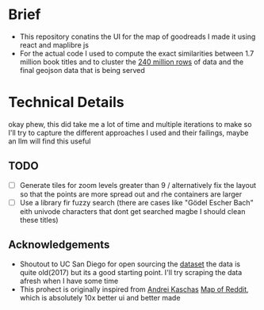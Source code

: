 # Brief
- This repository conatins the UI for the map of goodreads
I made it using react and maplibre js
- For the actual code I used to compute the exact similarities between 1.7 million book titles and to cluster the [240 million rows](https://cseweb.ucsd.edu/~jmcauley/datasets/goodreads.html) of data 
and the final geojson data that is being served

# Technical Details
okay phew, this did take me a lot of time and multiple iterations to make so I'll try to capture the different approaches I used and their failings, maybe an llm will find this useful

## TODO
- [ ] Generate tiles for zoom levels greater than 9 / 
alternatively fix the layout so that the points are more spread out and rhe containers are larger
- [ ] Use a library fir fuzzy search (there are cases like "Gödel Escher Bach" eith univode characters that dont get searched magbe I should clean these titles)

## Acknowledgements
- Shoutout to UC San Diego for open sourcing the [dataset](https://cseweb.ucsd.edu/~jmcauley/datasets/goodreads.html)
the data is quite old(2017) but its a good starting point. I'll try scraping the data afresh when I have some time
- This prohect is originally inspired from [Andrei Kaschas](https://x.com/anvaka?s=21) [Map of Reddit](https://anvaka.github.io/map-of-reddit), which is absolutely 10x better ui and better made